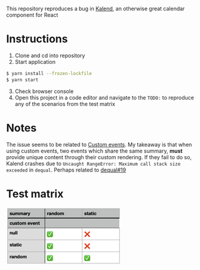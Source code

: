 This repository reproduces a bug in [Kalend](https://github.com/nibdo/kalend), an otherwise great calendar component for React

# Instructions
1. Clone and cd into repository
2. Start application
```sh
$ yarn install --frozen-lockfile
$ yarn start
```
3. Check browser console
4. Open this project in a code editor and navigate to the `TODO:` to reproduce any of the scenarios from the test matrix



# Notes
The issue seems to be related to [Custom events](https://docs.kalend.org/docs/basics/customEvents). My takeaway is that when using custom events, two events which share the same summary, **must** provide unique content through their custom rendering. If they fail to do so, Kalend crashes due to `Uncaught RangeError: Maximum call stack size exceeded` in `dequal`. Perhaps related to [dequal#19](https://github.com/lukeed/dequal/issues/19)

# Test matrix
![Test matrix](test-matrix.png)